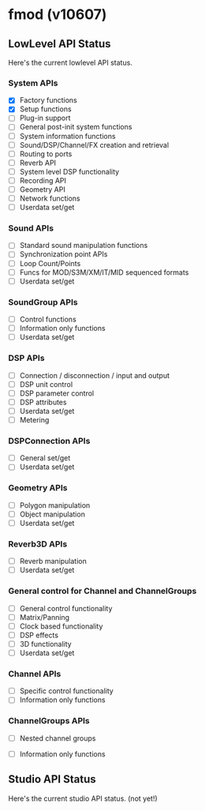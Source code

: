 # fmod (v10607)

## LowLevel API Status

Here's the current lowlevel API status.

### System APIs

- [x] Factory functions
- [x] Setup functions
- [ ] Plug-in support
- [ ] General post-init system functions
- [ ] System information functions
- [ ] Sound/DSP/Channel/FX creation and retrieval
- [ ] Routing to ports
- [ ] Reverb API
- [ ] System level DSP functionality
- [ ] Recording API
- [ ] Geometry API
- [ ] Network functions
- [ ] Userdata set/get

### Sound APIs

- [ ] Standard sound manipulation functions
- [ ] Synchronization point APIs
- [ ] Loop Count/Points
- [ ] Funcs for MOD/S3M/XM/IT/MID sequenced formats
- [ ] Userdata set/get

### SoundGroup APIs

- [ ] Control functions
- [ ] Information only functions
- [ ] Userdata set/get

### DSP APIs

- [ ] Connection / disconnection / input and output
- [ ] DSP unit control
- [ ] DSP parameter control
- [ ] DSP attributes
- [ ] Userdata set/get
- [ ] Metering

### DSPConnection APIs

- [ ] General set/get
- [ ] Userdata set/get

### Geometry APIs

- [ ] Polygon manipulation
- [ ] Object manipulation
- [ ] Userdata set/get

### Reverb3D APIs

- [ ] Reverb manipulation
- [ ] Userdata set/get

### General control for Channel and ChannelGroups

- [ ] General control functionality
- [ ] Matrix/Panning
- [ ] Clock based functionality
- [ ] DSP effects
- [ ] 3D functionality
- [ ] Userdata set/get

### Channel APIs

- [ ] Specific control functionality
- [ ] Information only functions

### ChannelGroups APIs

- [ ] Nested channel groups
- [ ] Information only functions


## Studio API Status

Here's the current studio API status. (not yet!)
